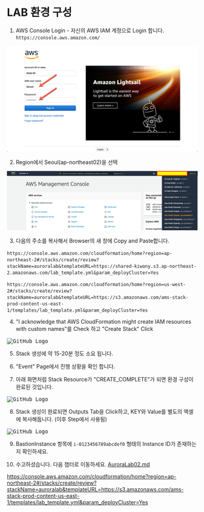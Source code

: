 # LAB 환경 구성

1. AWS Console Login - 자신의 AWS IAM 계정으로 Login 합니다.
   `https://console.aws.amazon.com/`

<kbd> ![GitHub Logo](images/1.png) </kbd>

2. Region에서 Seoul(ap-northeast02)을 선택

<kbd> ![GitHub Logo](images/2.png) </kbd>

3. 다음의 주소를 복사해서 Browser의 새 창에 Copy and Paste합니다.

`https://console.aws.amazon.com/cloudformation/home?region=ap-northeast-2#/stacks/create/review?stackName=auroralab&templateURL=https://shared-kiwony.s3.ap-northeast-2.amazonaws.com/lab_template.yml&param_deployCluster=Yes`

`https://console.aws.amazon.com/cloudformation/home?region=us-west-2#/stacks/create/review?stackName=auroralab&templateURL=https://s3.amazonaws.com/ams-stack-prod-content-us-east-1/templates/lab_template.yml&param_deployCluster=Yes`

4. "I acknowledge that AWS CloudFormation might create IAM resources with custom names"를 Check 하고 "Create Stack" Click

<kbd> ![GitHub Logo](images/2-create-stack-confirm.png) </kbd>

5. Stack 생성에 약 15-20분 정도 소요 됩니다.

6. "Event" Page에서 진행 상황을 확인 합니다.

7. 아래 화면처럼 Stack Resource가 "CREATE_COMPLETE"가 되면 환경 구성이 완료된 것입니다.

<kbd> ![GitHub Logo](images/2-stack-status.png) </kbd>

8. Stack 생성이 완료되면 Outputs Tab을 Click하고, KEY와 Value를 별도의 엑셀에 복사해둡니다. (이후 Step에서 사용됨)

<kbd> ![GitHub Logo](images/2-stack-outputs.png) </kbd>

9. BastionInstance 항목에 `i-0123456789abcdef0` 형태의 Instance ID가 존재하는지 확인하세요.

10. 수고하셨습니다. 다음 챕터로 이동하세요. [AuroraLab02.md](AuroraLab02.md)

https://console.aws.amazon.com/cloudformation/home?region=ap-northeast-2#/stacks/create/review?stackName=auroralab&templateURL=https://s3.amazonaws.com/ams-stack-prod-content-us-east-1/templates/lab_template.yml&param_deployCluster=Yes
